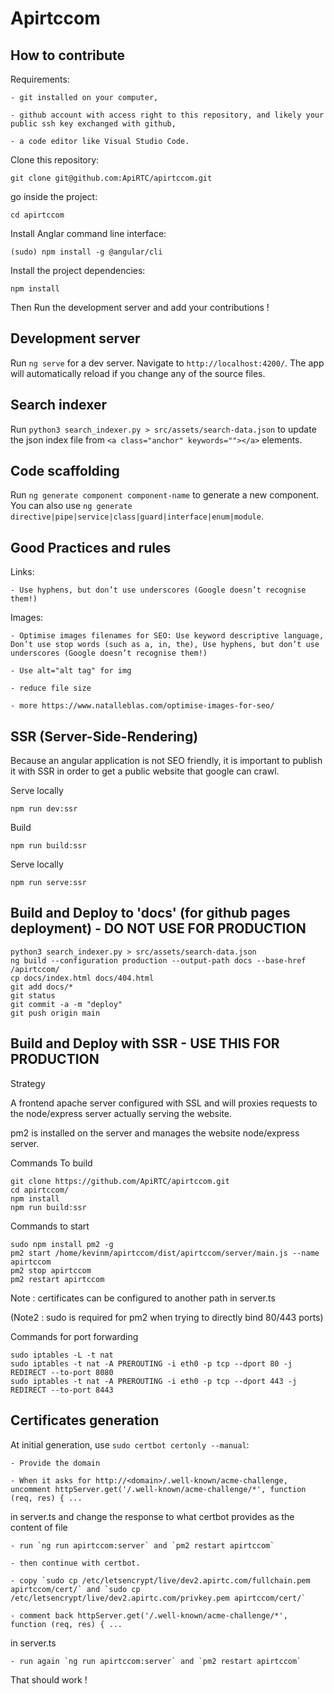# Apirtccom

## How to contribute

Requirements:

    - git installed on your computer,

    - github account with access right to this repository, and likely your public ssh key exchanged with github,

    - a code editor like Visual Studio Code.

Clone this repository:

`git clone git@github.com:ApiRTC/apirtccom.git`

go inside the project:

`cd apirtccom`

Install Anglar command line interface:

`(sudo) npm install -g @angular/cli`

Install the project dependencies:

`npm install`

Then Run the development server and add your contributions !

## Development server

Run `ng serve` for a dev server. Navigate to `http://localhost:4200/`. The app will automatically reload if you change any of the source files.

## Search indexer

Run `python3 search_indexer.py > src/assets/search-data.json` to update the json index file from `<a class="anchor" keywords=""></a>` elements.

## Code scaffolding

Run `ng generate component component-name` to generate a new component. You can also use `ng generate directive|pipe|service|class|guard|interface|enum|module`.

## Good Practices and rules

Links:

    - Use hyphens, but don’t use underscores (Google doesn’t recognise them!)

Images:

    - Optimise images filenames for SEO: Use keyword descriptive language, Don’t use stop words (such as a, in, the), Use hyphens, but don’t use underscores (Google doesn’t recognise them!)

    - Use alt="alt tag" for img

    - reduce file size

    - more https://www.natalleblas.com/optimise-images-for-seo/

## SSR (Server-Side-Rendering)

Because an angular application is not SEO friendly, it is important to publish it with SSR in order to get a public website that google can crawl.

Serve locally

`npm run dev:ssr`

Build

`npm run build:ssr`

Serve locally

`npm run serve:ssr`

## Build and Deploy to 'docs' (for github pages deployment) - DO NOT USE FOR PRODUCTION

```
python3 search_indexer.py > src/assets/search-data.json
ng build --configuration production --output-path docs --base-href /apirtccom/
cp docs/index.html docs/404.html
git add docs/*
git status
git commit -a -m "deploy"
git push origin main
```

## Build and Deploy with SSR - USE THIS FOR PRODUCTION

Strategy

A frontend apache server configured with SSL and will proxies requests to the node/express server actually serving the website.

pm2 is installed on the server and manages the website node/express server.

Commands To build

```
git clone https://github.com/ApiRTC/apirtccom.git
cd apirtccom/
npm install
npm run build:ssr
```

Commands to start

```
sudo npm install pm2 -g
pm2 start /home/kevinm/apirtccom/dist/apirtccom/server/main.js --name apirtccom
pm2 stop apirtccom
pm2 restart apirtccom
```

Note : certificates can be configured to another path in server.ts

(Note2 : sudo is required for pm2 when trying to directly bind 80/443 ports)

Commands for port forwarding

```
sudo iptables -L -t nat
sudo iptables -t nat -A PREROUTING -i eth0 -p tcp --dport 80 -j REDIRECT --to-port 8080
sudo iptables -t nat -A PREROUTING -i eth0 -p tcp --dport 443 -j REDIRECT --to-port 8443
```


## Certificates generation

At initial generation, use `sudo certbot certonly --manual`:

    - Provide the domain

    - When it asks for http://<domain>/.well-known/acme-challenge, uncomment httpServer.get('/.well-known/acme-challenge/*', function (req, res) { ...
in server.ts and change the response to what certbot provides as the content of file

    - run `ng run apirtccom:server` and `pm2 restart apirtccom`

    - then continue with certbot.

    - copy `sudo cp /etc/letsencrypt/live/dev2.apirtc.com/fullchain.pem apirtccom/cert/` and `sudo cp /etc/letsencrypt/live/dev2.apirtc.com/privkey.pem apirtccom/cert/`

    - comment back httpServer.get('/.well-known/acme-challenge/*', function (req, res) { ...
in server.ts

    - run again `ng run apirtccom:server` and `pm2 restart apirtccom`

That should work !